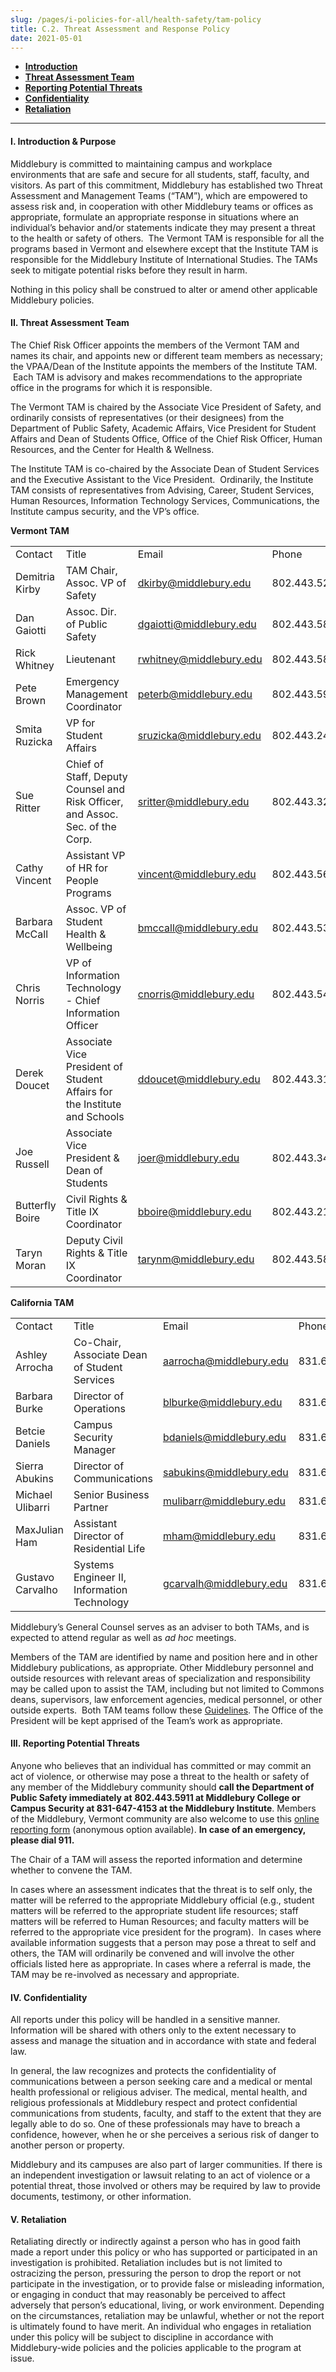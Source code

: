 ```yaml
---
slug: /pages/i-policies-for-all/health-safety/tam-policy
title: C.2. Threat Assessment and Response Policy
date: 2021-05-01
---
```

*   [**Introduction**](#i-introduction--purpose)
*   [**Threat Assessment Team**](#ii-threat-assessment-team)
*   [**Reporting Potential Threats**](#iiireporting-potential-threats)
*   [**Confidentiality**](#ivconfidentiality)
*   [**Retaliation**](#vretaliation)

---

#### **I. Introduction & Purpose**

Middlebury is committed to maintaining campus and workplace environments that are safe and secure for all students, staff, faculty, and visitors. As part of this commitment, Middlebury has established two Threat Assessment and Management Teams (“TAM”), which are empowered to assess risk and, in cooperation with other Middlebury teams or offices as appropriate, formulate an appropriate response in situations where an individual’s behavior and/or statements indicate they may present a threat to the health or safety of others.  The Vermont TAM is responsible for all the programs based in Vermont and elsewhere except that the Institute TAM is responsible for the Middlebury Institute of International Studies. The TAMs seek to mitigate potential risks before they result in harm.

Nothing in this policy shall be construed to alter or amend other applicable Middlebury policies.

#### **II. Threat Assessment Team**

The Chief Risk Officer appoints the members of the Vermont TAM and names its chair, and appoints new or different team members as necessary; the VPAA/Dean of the Institute appoints the members of the Institute TAM.  Each TAM is advisory and makes recommendations to the appropriate office in the programs for which it is responsible.

The Vermont TAM is chaired by the Associate Vice President of Safety, and ordinarily consists of representatives (or their designees) from the Department of Public Safety, Academic Affairs, Vice President for Student Affairs and Dean of Students Office, Office of the Chief Risk Officer, Human Resources, and the Center for Health & Wellness.

The Institute TAM is co-chaired by the Associate Dean of Student Services and the Executive Assistant to the Vice President.  Ordinarily, the Institute TAM consists of representatives from Advising, Career, Student Services, Human Resources, Information Technology Services, Communications, the Institute campus security, and the VP’s office.

**Vermont TAM**

<table><tbody><tr><td>Contact</td><td>Title</td><td>Email</td><td>Phone</td></tr><tr><td>Demitria Kirby</td><td>TAM Chair, Assoc. VP of Safety</td><td><a href="mailto:dkirby@middlebury.edu">dkirby@middlebury.edu</a>&nbsp;</td><td>802.443.5201</td></tr><tr><td>Dan Gaiotti</td><td>Assoc. Dir. of Public Safety</td><td><a href="mailto:dgaiotti@middlebury.edu">dgaiotti@middlebury.edu</a></td><td>802.443.5873</td></tr><tr><td>Rick Whitney</td><td>Lieutenant&nbsp;</td><td><a href="mailto:rwhitney@middlebury.edu">rwhitney@middlebury.edu</a></td><td>802.443.5836</td></tr><tr><td>Pete Brown</td><td>Emergency Management Coordinator</td><td><a href="mailto:peterb@middlebury.edu">peterb@middlebury.edu</a></td><td>802.443.5996</td></tr><tr><td>Smita Ruzicka</td><td>VP for Student Affairs</td><td><a href="mailto:sruzicka@middlebury.edu">sruzicka@middlebury.edu</a></td><td>802.443.2465</td></tr><tr><td>Sue Ritter</td><td>Chief of Staff, Deputy Counsel and Risk Officer, and Assoc. Sec. of the Corp.</td><td><a href="mailto:sritter@middlebury.edu">sritter@middlebury.edu</a></td><td>802.443.3289</td></tr><tr><td>Cathy Vincent</td><td>Assistant VP of HR for People Programs</td><td><a href="mailto: vincent@middlebury.edu">vincent@middlebury.edu</a></td><td>802.443.5624</td></tr><tr><td>Barbara McCall</td><td>Assoc. VP of Student Health &amp; Wellbeing</td><td><a href="mailto:bmccall@middlebury.edu">bmccall@middlebury.edu</a></td><td>802.443.5361</td></tr><tr><td>Chris Norris</td><td>VP of Information Technology - Chief Information Officer</td><td><a href="mailto:cnorris@middlebury.edu">cnorris@middlebury.edu</a></td><td>802.443.5480</td></tr><tr><td>Derek Doucet</td><td>Associate Vice President of Student Affairs for the Institute and Schools</td><td><a href="mailto:ddoucet@middlebury.edu">ddoucet@middlebury.edu</a></td><td>802.443.3108</td></tr><tr><td>Joe Russell</td><td>Associate Vice President &amp; Dean of Students</td><td><a href="mailto:joer@middlebury.edu">joer@middlebury.edu</a></td><td>802.443.3417</td></tr><tr><td>Butterfly Boire</td><td>Civil Rights &amp; Title IX Coordinator</td><td><a href="mailto:bboire@middlebury.edu">bboire@middlebury.edu</a></td><td>802.443.2147</td></tr><tr><td>Taryn Moran</td><td>Deputy Civil Rights &amp; Title IX Coordinator</td><td><a href="mailto:tarynm@middlebury.edu">tarynm@middlebury.edu</a></td><td>802.443.5840</td></tr></tbody></table>

**California TAM**

<table><tbody><tr><td>Contact</td><td>Title</td><td>Email</td><td>Phone</td></tr><tr><td>Ashley Arrocha</td><td>Co-Chair, Associate Dean of Student Services</td><td><a href="mailto:aarrocha@middlebury.edu">aarrocha@middlebury.edu</a></td><td>831.647.4654</td></tr><tr><td>Barbara Burke</td><td>Director of Operations</td><td><a href="mailto:blburke@middlebury.edu">blburke@middlebury.edu</a></td><td>831.647.3513</td></tr><tr><td>Betcie Daniels</td><td>Campus Security Manager</td><td><a href="mailto:bdaniels@middlebury.edu">bdaniels@middlebury.edu</a></td><td>831.647.4153</td></tr><tr><td>Sierra Abukins</td><td>Director of Communications</td><td><a href="mailto:sabukins@middlebury.edu">sabukins@middlebury.edu</a></td><td>831.647.6606</td></tr><tr><td>Michael Ulibarri</td><td>Senior Business Partner</td><td><a href="mailto:mulibarr@middlebury.edu">mulibarr@middlebury.edu</a></td><td>831.647.6404</td></tr><tr><td>MaxJulian Ham</td><td>Assistant Director of Residential Life</td><td><a href="mailto:mham@middlebury.edu">mham@middlebury.edu</a></td><td>831.647.6442</td></tr><tr><td>Gustavo Carvalho</td><td>Systems Engineer II, Information Technology</td><td><a href="mailto:gcarvalh@middlebury.edu">gcarvalh@middlebury.edu</a></td><td>831.647.6658</td></tr></tbody></table>

Middlebury’s General Counsel serves as an adviser to both TAMs, and is expected to attend regular as well as _ad hoc_ meetings.

Members of the TAM are identified by name and position here and in other Middlebury publications, as appropriate. Other Middlebury personnel and outside resources with relevant areas of specialization and responsibility may be called upon to assist the TAM, including but not limited to Commons deans, supervisors, law enforcement agencies, medical personnel, or other outside experts.  Both TAM teams follow these [Guidelines](/assets/guidelines_tam_activities.pdf). The Office of the President will be kept apprised of the Team’s work as appropriate.

#### **III. Reporting Potential Threats**

Anyone who believes that an individual has committed or may commit an act of violence, or otherwise may pose a threat to the health or safety of any member of the Middlebury community should **call the Department of Public Safety immediately at** **802.443.5911 at Middlebury College or Campus Security at 831-647-4153 at the Middlebury Institute**. Members of the Middlebury, Vermont community are also welcome to use this [online reporting form](https://forms.office.com/pages/responsepage.aspx?id=GQq7oXYVHUK-k7On1Lbcqr_v36F22QZGmzP-mFcpy5FUNUdFOUwzNFVMMElKT1NSUDZHTjRaNE0zVyQlQCN0PWcu&route=shorturl) (anonymous option available). **In case of an emergency, please dial 911.**

The Chair of a TAM will assess the reported information and determine whether to convene the TAM.

In cases where an assessment indicates that the threat is to self only, the matter will be referred to the appropriate Middlebury official (e.g., student matters will be referred to the appropriate student life resources; staff matters will be referred to Human Resources; and faculty matters will be referred to the appropriate vice president for the program).  In cases where available information suggests that a person may pose a threat to self and others, the TAM will ordinarily be convened and will involve the other officials listed here as appropriate. In cases where a referral is made, the TAM may be re-involved as necessary and appropriate.

#### **IV. Confidentiality**

All reports under this policy will be handled in a sensitive manner. Information will be shared with others only to the extent necessary to assess and manage the situation and in accordance with state and federal law.

In general, the law recognizes and protects the confidentiality of communications between a person seeking care and a medical or mental health professional or religious adviser. The medical, mental health, and religious professionals at Middlebury respect and protect confidential communications from students, faculty, and staff to the extent that they are legally able to do so. One of these professionals may have to breach a confidence, however, when he or she perceives a serious risk of danger to another person or property.

Middlebury and its campuses are also part of larger communities. If there is an independent investigation or lawsuit relating to an act of violence or a potential threat, those involved or others may be required by law to provide documents, testimony, or other information.

#### **V. Retaliation**

Retaliating directly or indirectly against a person who has in good faith made a report under this policy or who has supported or participated in an investigation is prohibited. Retaliation includes but is not limited to ostracizing the person, pressuring the person to drop the report or not participate in the investigation, or to provide false or misleading information, or engaging in conduct that may reasonably be perceived to affect adversely that person’s educational, living, or work environment. Depending on the circumstances, retaliation may be unlawful, whether or not the report is ultimately found to have merit. An individual who engages in retaliation under this policy will be subject to discipline in accordance with Middlebury-wide policies and the policies applicable to the program at issue.
